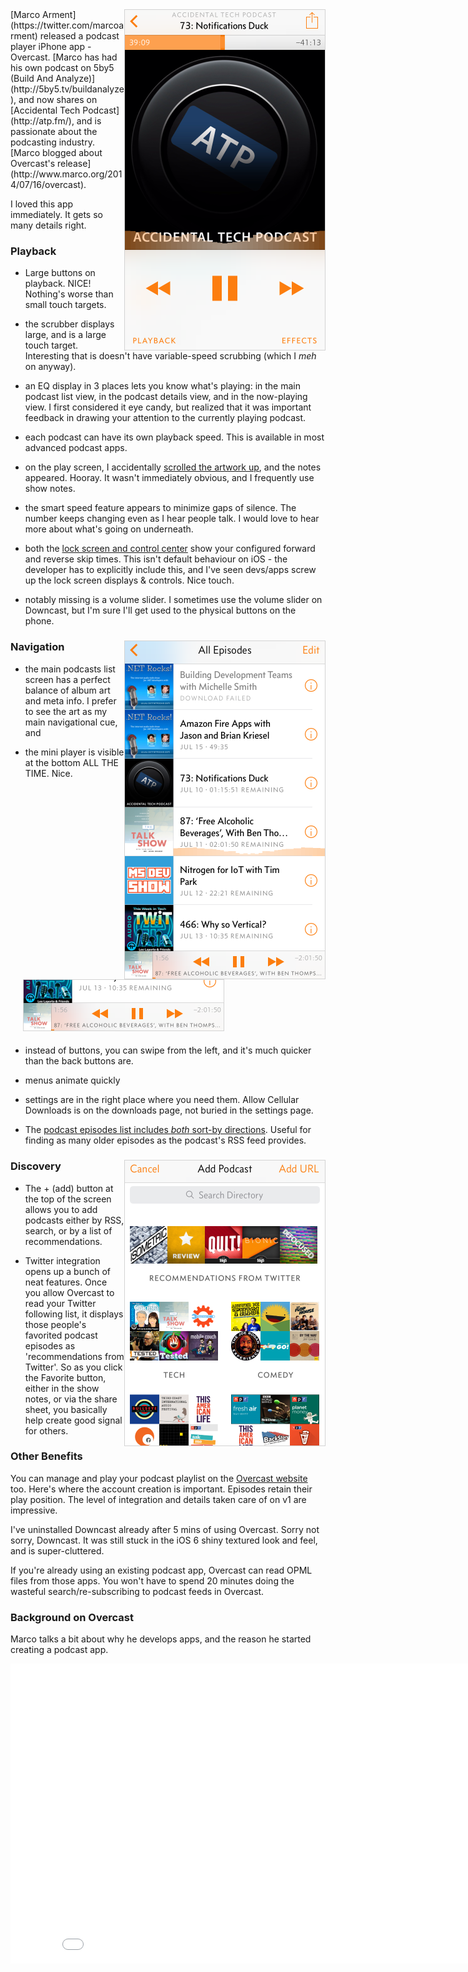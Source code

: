 <!--{Title:"Overcast First Thoughts / Mini Review",Intro:"I love podcast apps. This one hits a home run on day 1.",PublishedOn:"16-Jul-2014"}-->
<style>
img{border:1px solid #d3d3d3; }
div.clr{clear:both;}
.fr{float:right;}
img.inUl{margin-left:20px;margin-bottom:5px;}
</style>

<img src="img/overcast/overcast-play-screen.png" class="fr" />
[Marco Arment](https://twitter.com/marcoarment) released a podcast player iPhone app - Overcast. [Marco has had his own podcast on 5by5 (Build And Analyze)](http://5by5.tv/buildanalyze), and now shares on [Accidental Tech Podcast](http://atp.fm/), and is passionate about the podcasting industry. [Marco blogged about Overcast's release](http://www.marco.org/2014/07/16/overcast).

I loved this app immediately. It gets so many details right. 

### Playback

- Large buttons on playback. NICE! Nothing's worse than small touch targets.

- the scrubber displays large, and is a large touch target. Interesting that is doesn't have variable-speed scrubbing (which I *meh* on anyway).

- an EQ display in 3 places lets you know what's playing: in the main podcast list view, in the podcast details view, and in the now-playing view. I first considered it eye candy, but realized that it was important feedback in drawing your attention to the currently playing podcast. 

- each podcast can have its own playback speed. This is available in most advanced podcast apps.
 
- on the play screen, I accidentally <a href="img/overcast/overcast-show-notes.png">scrolled the artwork up</a>, and the notes appeared. Hooray. It wasn't immediately obvious, and I frequently use show notes.

- the smart speed feature appears to minimize gaps of silence. The number keeps changing even as I hear people talk. I would love to hear more about what's going on underneath.
 
- both the <a href="img/overcast/overcast-lock.png">lock screen and control center</a> show your configured forward and reverse skip times. This isn't default behaviour on iOS - the developer has to explicitly include this, and I've seen devs/apps screw up the lock screen displays & controls. Nice touch.

- notably missing is a volume slider. I sometimes use the volume slider on Downcast, but I'm sure I'll get used to the physical buttons on the phone.

<div class="clr"/>
<img src="img/overcast/overcast-my-podcasts.png" class="fr" />

### Navigation

- the main podcasts list screen has a perfect balance of album art and meta info. I prefer to see the art as my main navigational cue, and 

- the mini player is visible at the bottom ALL THE TIME. Nice.

<img src="img/overcast/overcast-mini-player.png" class="inUl" />

- instead of buttons, you can swipe from the left, and it's much quicker than the back buttons are.

- menus animate quickly

- settings are in the right place where you need them. Allow Cellular Downloads is on the downloads page, not buried in the settings page. 
 
- The <a href="img/overcast/overcast-podcast-episode-list.png">podcast episodes list includes *both* sort-by directions</a>. Useful for finding as many older episodes as the podcast's RSS feed provides.
 
<div class="clr"/>
<img src="img/overcast/overcast-discover.png" class="fr" />

### Discovery 

- The + (add) button at the top of the screen allows you to add podcasts either by RSS, search, or by a list of recommendations. 
   
- Twitter integration opens up a bunch of neat features. Once you allow Overcast to read your Twitter following list, it displays those people's favorited podcast episodes as 'recommendations from Twitter'. So as you click the Favorite button, either in the show notes, or via the share sheet, you basically help create good signal for others.  


### Other Benefits

You can manage and play your podcast playlist on the [Overcast website](https://overcast.fm/podcasts) too. Here's where the account creation is important. 
Episodes retain their play position. The level of integration and details taken care of on v1 are impressive. 

I've uninstalled Downcast already after 5 mins of using Overcast. Sorry not sorry, Downcast. It was still stuck in the iOS 6 shiny textured look and feel, and is super-cluttered.

If you're already using an existing podcast app, Overcast can read OPML files from those apps. You won't have to spend 20 minutes doing the wasteful search/re-subscribing to podcast feeds in Overcast.

### Background on Overcast

Marco talks a bit about why he develops apps, and the reason he started creating a podcast app.

<iframe width="853" height="480" src="//www.youtube.com/embed/D2RoYvcqhgM" frameborder="0" allowfullscreen></iframe>